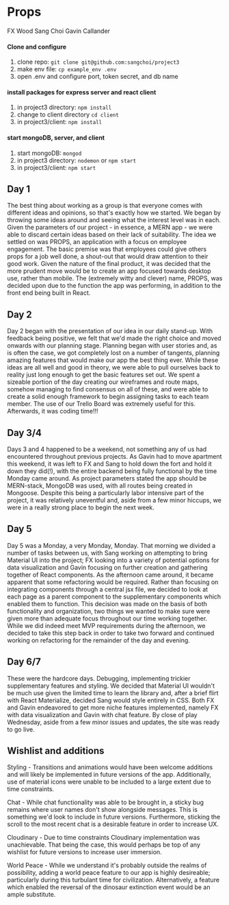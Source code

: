 # Props

FX Wood
Sang Choi
Gavin Callander

#### Clone and configure
1. clone repo: `git clone git@github.com:sangchoi/project3`
2. make env file: `cp example_env .env`
3. open .env and configure port, token secret, and db name

#### install packages for express server and react client
1. in project3 directory: `npm install`
2. change to client directory `cd client` 
3. in project3/client: `npm install`

#### start mongoDB, server, and client
1. start mongoDB: `mongod`
2. in project3 directory: `nodemon` or `npm start`
3. in project3/client: `npm start`

## Day 1
The best thing about working as a group is that everyone comes with different ideas and opinions, so that's exactly how we started.
We began by throwing some ideas around and seeing what the interest level was in each. Given the parameters of our project - in essence, a MERN app - we were able to discard certain ideas based on their lack of suitability.
The idea we settled on was PROPS, an application with a focus on employee engagement. The basic premise was that employees could give others props for a job well done, a shout-out that would draw attention to their good work.
Given the nature of the final product, it was decided that the more prudent move would be to create an app focused towards desktop use, rather than mobile. The (extremely witty and clever) name, PROPS, was decided upon due to the function the app was performing, in addition to the front end being built in React. 

## Day 2
Day 2 began with the presentation of our idea in our daily stand-up. With feedback being positive, we felt that we'd made the right choice and moved onwards with our planning stage.
Planning began with user stories and, as is often the case, we got completely lost on a number of tangents, planning amazing features that would make our app the best thing ever. While these ideas are all well and good in theory, we were able to pull ourselves back to reality just long enough to get the basic features set out.
We spent a sizeable portion of the day creating our wireframes and route maps, somehow managing to find consensus on all of these, and were able to create a solid enough framework to begin assigning tasks to each team member. The use of our Trello Board was extremely useful for this.
Afterwards, it was coding time!!!

## Day 3/4
Days 3 and 4 happened to be a weekend, not something any of us had encountered throughout previous projects. As Gavin had to move apartment this weekend, it was left to FX and Sang to hold down the fort and hold it down they did(!), with the entire backend being fully functional by the time Monday came around.
As project parameters stated the app should be MERN-stack, MongoDB was used, with all routes being created in Mongoose.
Despite this being a particularly labor intensive part of the project, it was relatively uneventful and, aside from a few minor hiccups, we were in a really strong place to begin the next week.

## Day 5
Day 5 was a Monday, a very Monday, Monday. 
That morning we divided a number of tasks between us, with Sang working on attempting to bring Material UI into the project; FX looking into a variety of potential options for data visualization and Gavin focusing on further creation and gathering together of React components.
As the afternoon came around, it became apparent that some refactoring would be required. Rather than focusing on integrating components through a central jsx file, we decided to look at each page as a parent component to the supplementary components which enabled them to function. This decision was made on the basis of both functionality and organization, two things we wanted to make sure were given more than adequate focus throughout our time working together.
While we did indeed meet MVP requirements during the afternoon, we decided to take this step back in order to take two forward and continued working on refactoring for the remainder of the day and evening.

## Day 6/7
These were the hardcore days. Debugging, implementing trickier supplementary features and styling. We decided that Material UI wouldn't be much use given the limited time to learn the library and, after a brief flirt with React Materialize, decided Sang would style entirely in CSS.
Both FX and Gavin endeavored to get more niche features implemented, namely FX with data visualization and Gavin with chat feature. By close of play Wednesday, aside from a few minor issues and updates, the site was ready to go live.

## Wishlist and additions
Styling - Transitions and animations would have been welcome additions and will likely be implemented in future versions of the app. Additionally, use of material icons were unable to be included to a large extent due to time constraints.

Chat - While chat functionality was able to be brought in, a sticky bug remains where user names don't show alongside messages. This is something we'd look to include in future versions. Furthermore, sticking the scroll to the most recent chat is a desirable feature in order to increase UX.

Cloudinary - Due to time constraints Cloudinary implementation was unachievable. That being the case, this would perhaps be top of any wishlist for future versions to increase user immersion.

World Peace - While we understand it's probably outside the realms of possibility, adding a world peace feature to our app is highly desireable; particularly during this turbulant time for civilization. Alternatively, a feature which enabled the reversal of the dinosaur extinction event would be an ample substitute.
